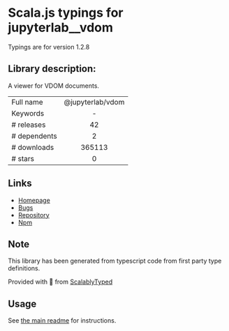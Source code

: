 
# Scala.js typings for jupyterlab__vdom

Typings are for version 1.2.8

## Library description:
A viewer for VDOM documents.

|                    |                 |
| ------------------ | :-------------: |
| Full name          | @jupyterlab/vdom |
| Keywords           | - |
| # releases         | 42 |
| # dependents       | 2 |
| # downloads        | 365113 |
| # stars            | 0 |

## Links
- [Homepage](https://github.com/jupyterlab/jupyterlab)
- [Bugs](https://github.com/jupyterlab/jupyterlab/issues)
- [Repository](https://github.com/jupyterlab/jupyterlab)
- [Npm](https://www.npmjs.com/package/%40jupyterlab%2Fvdom)
    


## Note
This library has been generated from typescript code from first party type definitions.

Provided with :purple_heart: from [ScalablyTyped](https://github.com/oyvindberg/ScalablyTyped)

## Usage
See [the main readme](../../readme.md) for instructions.


